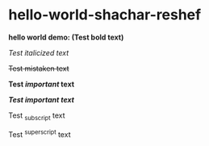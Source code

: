 # hello-world-shachar-reshef
**hello world demo: (Test bold text)**


_Test italicized text_

~~Test mistaken text~~

**Test _important_ text**

***Test important text***

Test <sub>subscript</sub> text

Test <sup>superscript</sup> text
